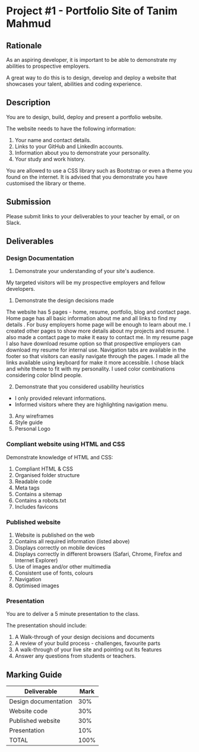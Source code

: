 # Project #1 - Portfolio Site of Tanim Mahmud

## Rationale

As an aspiring developer, it is important to be able to demonstrate my abilities to prospective employers.

A great way to do this is to design, develop and deploy a website that showcases your talent, abilities and coding experience.


## Description

You are to design, build, deploy and present a portfolio website.

The website needs to have the following information:

1. Your name and contact details.
2. Links to your GitHub and LinkedIn accounts.
3. Information about you to demonstrate your personality.
4. Your study and work history.

You are allowed to use a CSS library such as Bootstrap or even a theme you found on the internet. It is advised that you demonstrate you have customised the library or theme.

## Submission

Please submit links to your deliverables to your teacher by email, or on Slack.

## Deliverables

### Design Documentation

1. Demonstrate your understanding of your site's audience.

  My targeted visitors will be my prospective employers and fellow developers.

1. Demonstrate the design decisions made

  The website has 5 pages - home, resume, portfolio, blog and contact page. Home page has all basic information about me and all links to find my details . For busy employers home page will be enough to learn about me. I created other pages to show more details about my projects and resume. I also made a contact page to make it easy to contact me. In my resume page I also have download resume option so that prospective employers can download my resume for internal use.
  Navigation tabs are available in the footer so that visitors can easily navigate through the pages. I made all the links available using keyboard for make it more accessible. I chose black and white theme to fit with my personality. I used color combinations considering color blind people.  

2. Demonstrate that you considered usability heuristics
  * I only provided relevant informations.
  * Informed visitors where they are highlighting navigation menu.
3. Any wireframes
3. Style guide
4. Personal Logo

### Compliant website using HTML and CSS

Demonstrate knowledge of HTML and CSS:

1. Compliant HTML & CSS
2. Organised folder structure
3. Readable code
4. Meta tags
5. Contains a sitemap
6. Contains a robots.txt
7. Includes favicons

### Published website

1. Website is published on the web
2. Contains all required information (listed above)
3. Displays correctly on mobile devices
4. Displays correctly in different browsers (Safari, Chrome, Firefox and Internet Explorer)
5. Use of images and/or other multimedia
6. Consistent use of fonts, colours
7. Navigation
8. Optimised images


### Presentation

You are to deliver a 5 minute presentation to the class.

The presentation should include:

1. A Walk-through of your design decisions and documents
2. A review of your build process - challenges, favourite parts
3. A walk-through of your live site and pointing out its  features
4. Answer any questions from students or teachers.

## Marking Guide

Deliverable | Mark
------------|-----
Design documentation | 30%
Website code | 30%
Published website | 30%
Presentation | 10%
TOTAL | 100%
